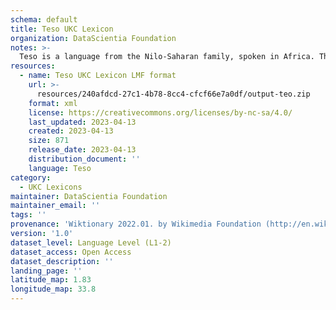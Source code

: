 ```yaml
---
schema: default
title: Teso UKC Lexicon
organization: DataScientia Foundation
notes: >-
  Teso is a language from the Nilo-Saharan family, spoken in Africa. The UKC Lexicon of Teso is represented as a lexico-semantic network. It consists of words, word senses, synsets, as well as sense-level and synset-level relationships.
resources:
  - name: Teso UKC Lexicon LMF format
    url: >-
      resources/240afdcd-27c1-4b78-8cc4-cfcf66e7a0df/output-teo.zip
    format: xml
    license: https://creativecommons.org/licenses/by-nc-sa/4.0/
    last_updated: 2023-04-13
    created: 2023-04-13
    size: 871
    release_date: 2023-04-13
    distribution_document: ''
    language: Teso
category:
  - UKC Lexicons
maintainer: DataScientia Foundation
maintainer_email: ''
tags: ''
provenance: 'Wiktionary 2022.01. by Wikimedia Foundation (http://en.wiktionary.org); KinDiv: Kinship Diversity 1.0 by Temuulen Khishigsuren (http://ukc.disi.unitn.it/index.php/kinship/); Princeton WordNet 2.1 by Princeton University (https://wordnet.princeton.edu)'
version: '1.0'
dataset_level: Language Level (L1-2)
dataset_access: Open Access
dataset_description: ''
landing_page: ''
latitude_map: 1.83
longitude_map: 33.8
---
```

